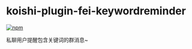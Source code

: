 # koishi-plugin-fei-keywordreminder

[![npm](https://img.shields.io/npm/v/koishi-plugin-fei-keywordreminder?style=flat-square)](https://www.npmjs.com/package/koishi-plugin-fei-keywordreminder)

私聊用户提醒包含关键词的群消息~
